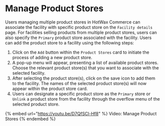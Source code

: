 # Manage Product Stores

Users managing multiple product stores in HotWax Commerce can associate the facility with specific product store on the `Facility details` page. For facilities selling products from multiple product stores, users can also specify the `Primary` product store associated with the facility. Users can add the product store to a facility using the following steps:

1. Click on the `Add` button within the `Product Stores` card to initiate the process of adding a new product store.
2. A pop-up menu will appear, presenting a list of available product stores. Choose the relevant product store(s) that you want to associate with the selected facility.
3. After selecting the product store(s), click on the save icon to add them to the facility. The names of the selected product store(s) will now appear within the product store card.
4. Users can designate a specific product store as the `Primary` store or `Unlink` a product store from the facility through the overflow menu of the selected product store.

{% embed url="https://youtu.be/D7QfSCl-Hf8" %}
Video: Manage Product Stores
{% endembed %}
